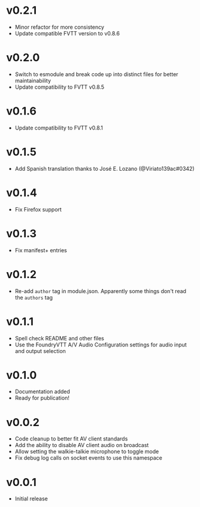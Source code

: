 # v0.2.1
* Minor refactor for more consistency
* Update compatible FVTT version to v0.8.6

# v0.2.0
* Switch to esmodule and break code up into distinct files for better maintainability
* Update compatibility to FVTT v0.8.5

# v0.1.6
* Update compatibility to FVTT v0.8.1

# v0.1.5
* Add Spanish translation thanks to José E. Lozano (@Viriato139ac#0342)

# v0.1.4
* Fix Firefox support

# v0.1.3
* Fix manifest+ entries

# v0.1.2
* Re-add `author` tag in module.json. Apparently some things don't read the `authors` tag

# v0.1.1
* Spell check README and other files
* Use the FoundryVTT A/V Audio Configuration settings for audio input and output selection

# v0.1.0
* Documentation added
* Ready for publication!

# v0.0.2
* Code cleanup to better fit AV client standards
* Add the ability to disable AV client audio on broadcast
* Allow setting the walkie-talkie microphone to toggle mode
* Fix debug log calls on socket events to use this namespace

# v0.0.1
* Initial release